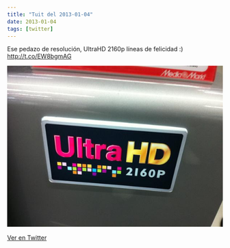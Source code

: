```yaml
---
title: "Tuit del 2013-01-04"
date: 2013-01-04
tags: [twitter]
---
```


Ese pedazo de resolución, UltraHD 2160p líneas de felicidad :) http://t.co/EW8bgmAG

![Imagen](/assets/images/287328416313774082-A_zLrByCEAI0G7l.jpg)

[Ver en Twitter](https://twitter.com/i/web/status/287328416313774082)
